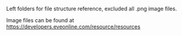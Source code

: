 Left folders for file structure reference, excluded all .png image files.

Image files can be found at https://developers.eveonline.com/resource/resources

